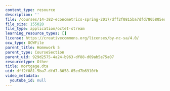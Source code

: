 ```yaml
---
content_type: resource
description: ''
file: /courses/14-382-econometrics-spring-2017/dff2f0815ba7dfd7805805ed7b6910fb_mortgage.dta
file_size: 155028
file_type: application/octet-stream
learning_resource_types: []
license: https://creativecommons.org/licenses/by-nc-sa/4.0/
ocw_type: OCWFile
parent_title: Homework 5
parent_type: CourseSection
parent_uid: 929d2575-4a24-b963-df88-d09ab5e75a07
resourcetype: Other
title: mortgage.dta
uid: dff2f081-5ba7-dfd7-8058-05ed7b6910fb
video_metadata:
  youtube_id: null
---
```

